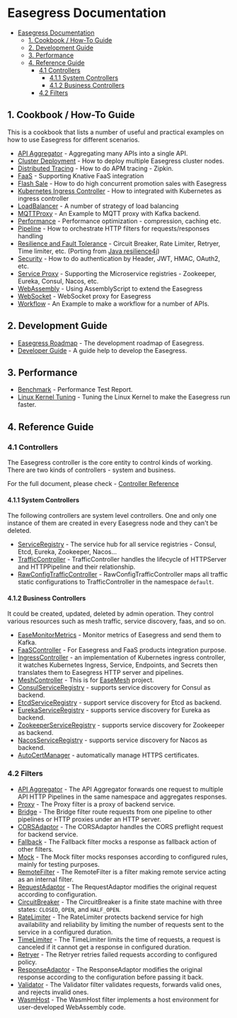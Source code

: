 # Easegress Documentation

- [Easegress Documentation](#easegress-documentation)
	- [1. Cookbook / How-To Guide](#1-cookbook--how-to-guide)
	- [2. Development Guide](#2-development-guide)
	- [3. Performance](#3-performance)
	- [4. Reference Guide](#4-reference-guide)
		- [4.1 Controllers](#41-controllers)
			- [4.1.1 System Controllers](#411-system-controllers)
			- [4.1.2 Business Controllers](#412-business-controllers)
		- [4.2 Filters](#42-filters)

## 1. Cookbook / How-To Guide

This is a cookbook that lists a number of useful and practical examples on how to use Easegress for different scenarios.

- [API Aggregator](./cookbook/api-aggregator.md) - Aggregating many APIs into a single API.
- [Cluster Deployment](./cookbook/multi-node-cluster.md) - How to deploy multiple Easegress cluster nodes.
- [Distributed Tracing](./cookbook/distributed-tracing.md) - How to do APM tracing  - Zipkin.
- [FaaS](./cookbook/faas.md) - Supporting Knative FaaS integration
- [Flash Sale](./cookbook/flash-sale.md) - How to do high concurrent promotion sales with Easegress
- [Kubernetes Ingress Controller](./cookbook/k8s-ingress-controller.md) - How to integrated with Kubernetes as ingress controller
- [LoadBalancer](./cookbook/load-balancer.md) - A number of strategy of load balancing
- [MQTTProxy](./cookbook/mqtt-proxy.md) - An Example to MQTT proxy with Kafka backend.
- [Performance](./cookbook/performance.md) - Performance optimization - compression, caching etc.
- [Pipeline](./cookbook/pipeline.md) - How to orchestrate HTTP filters for requests/responses handling
- [Resilience and Fault Tolerance](./cookbook/resilience.md) - Circuit Breaker, Rate Limiter, Retryer, Time limiter, etc. (Porting from [Java resilience4j](https://github.com/resilience4j/resilience4j))
- [Security](./cookbook/security.md) - How to do authentication by Header, JWT, HMAC, OAuth2, etc.
- [Service Proxy](./cookbook/service-proxy.md) - Supporting the Microservice  registries - Zookeeper, Eureka, Consul, Nacos, etc.
- [WebAssembly](./cookbook/wasm.md) - Using AssemblyScript to extend the Easegress
- [WebSocket](./cookbook/websocket.md) - WebSocket proxy for Easegress
- [Workflow](./cookbook/workflow.md) - An Example to make a workflow for a number of APIs.

## 2. Development Guide

- [Easegress Roadmap](./Roadmap.md) - The development roadmap of Easegress.
- [Developer Guide](./developer-guide.md) - A guide help to develop the Easegress.

## 3. Performance

- [Benchmark](./reference/benchmark.md) - Performance Test Report.
- [Linux Kernel Tuning](./reference/kernel-tuning.md) - Tuning the Linux Kernel to make the Easegress run faster.

## 4. Reference Guide

### 4.1 Controllers

The Easegress controller is the core entity to control kinds of working. There are two kinds of controllers - system and business. 

For the full document, please check - [Controller Reference](./reference/controllers.md)

#### 4.1.1 System Controllers

The following controllers are system level controllers.  One and only one instance of them are created in every Easegress node and they can't be deleted. 

- [ServiceRegistry](./reference/controllers.md#serviceregistry) - The service hub for all service registries - Consul, Etcd, Eureka, Zookeeper, Nacos...
- [TrafficController](./reference/controllers.md#trafficcontroller) - TrafficController handles the lifecycle of HTTPServer and HTTPPipeline and their relationship. 
- [RawConfigTrafficController](./reference/controllers.md#rawconfigtrafficcontroller) - RawConfigTrafficController maps all traffic static configurations to TrafficController in the namespace `default`.

#### 4.1.2 Business Controllers

It could be created, updated, deleted by admin operation. They control various resources such as mesh traffic, service discovery, faas, and so on.

- [EaseMonitorMetrics](./reference/controllers.md#) - Monitor metrics of Easegress and send them to Kafka.
- [FaaSController](./reference/controllers.md#faascontroller) - For Easegress and FaaS products integration purpose.
- [IngressController](./reference/controllers.md#ingresscontroller) - an implementation of Kubernetes ingress controller, it watches Kubernetes Ingress, Service, Endpoints, and Secrets then translates them to Easegress HTTP server and pipelines. 
- [MeshController](./reference/controllers.md#meshcontroller) - This is for [EaseMesh](https://github.com/megaease/easemesh) project.
- [ConsulServiceRegistry](./reference/controllers.md#consulserviceregistry) - supports service discovery for Consul as backend. 
- [EtcdServiceRegistry](./reference/controllers.md#etcdserviceregistry) - support service discovery for Etcd as backend. 
- [EurekaServiceRegistry](./reference/controllers.md#eurekaserviceregistry) - supports service discovery for Eureka as backend. 
- [ZookeeperServiceRegistry](./reference/controllers.md#zookeeperserviceregistry) -  supports service discovery for Zookeeper as backend. 
- [NacosServiceRegistry](./reference/controllers.md#nacosserviceregistry) - supports service discovery for Nacos as backend.
- [AutoCertManager](./reference/controllers.md#autocertmanager) - automatically manage HTTPS certificates. 

### 4.2 Filters

- [API Aggregator](./reference/filters.md#APIAggregator) - The API Aggregator forwards one request to multiple API HTTP Pipelines in the same namespace and aggregates responses.
- [Proxy](./reference/filters.md#Proxy) - The Proxy filter is a proxy of backend service. 
- [Bridge](./reference/filters.md#Bridge) - The Bridge filter route requests from one pipeline to other pipelines or HTTP proxies under an HTTP server.
- [CORSAdaptor](./reference/filters.md#CORSAdaptor) - The CORSAdaptor handles the CORS preflight request for backend service.
- [Fallback](./reference/filters.md#Fallback) - The Fallback filter mocks a response as fallback action of other filters. 
- [Mock](./reference/filters.md#Mock) - The Mock filter mocks responses according to configured rules, mainly for testing purposes.
- [RemoteFilter](./reference/filters.md#RemoteFilter) - The RemoteFilter is a filter making remote service acting as an internal filter. 
- [RequestAdaptor](./reference/filters.md#RequestAdaptor) - The RequestAdaptor modifies the original request according to configuration.
- [CircuitBreaker](./reference/filters.md#CircuitBreaker) - The CircuitBreaker is a finite state machine with three states: `CLOSED`, `OPEN`, and `HALF_OPEN`.
- [RateLimiter](./reference/filters.md#RateLimiter) - The RateLimiter protects backend service for high availability and reliability by limiting the number of requests sent to the service in a configured duration.
- [TimeLimiter](./reference/filters.md#TimeLimiter) - The TimeLimiter limits the time of requests, a request is canceled if it cannot get a response in configured duration.
- [Retryer](./reference/filters.md#Retryer) - The Retryer retries failed requests according to configured policy.
- [ResponseAdaptor](./reference/filters.md#ResponseAdaptor) - The ResponseAdaptor modifies the original response according to the configuration before passing it back.
- [Validator](./reference/filters.md#Validator) - The Validator filter validates requests, forwards valid ones, and rejects invalid ones. 
- [WasmHost](./reference/filters.md#WasmHost) - The WasmHost filter implements a host environment for user-developed WebAssembly code. 


